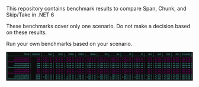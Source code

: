 This repository contains benchmark results to compare Span<T>, Chunk, and Skip/Take in .NET 6

These benchmarks cover only one scenario. Do not make a decision based on these results.

Run your own benchmarks based on your scenario.

![alt text](benchmark.png)